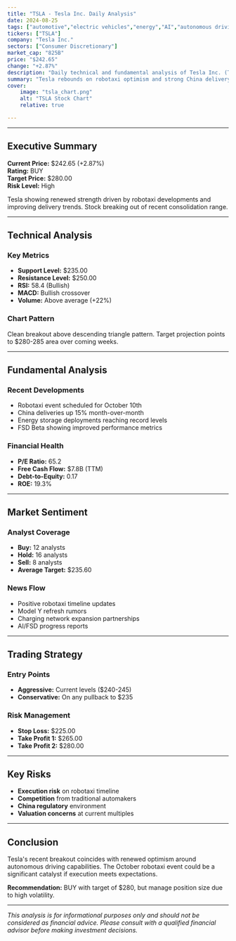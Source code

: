 ```yaml
---
title: "TSLA - Tesla Inc. Daily Analysis" 
date: 2024-08-25
tags: ["automotive","electric vehicles","energy","AI","autonomous driving"]
tickers: ["TSLA"]
company: "Tesla Inc."
sectors: ["Consumer Discretionary"]
market_cap: "825B"
price: "$242.65"
change: "+2.87%"
description: "Daily technical and fundamental analysis of Tesla Inc. (TSLA) stock performance, market sentiment, and trading recommendations." 
summary: "Tesla rebounds on robotaxi optimism and strong China delivery data. Technical breakout above $240 suggests further upside potential." 
cover:
    image: "tsla_chart.png"
    alt: "TSLA Stock Chart"
    relative: true

---
```


---

## Executive Summary

**Current Price:** $242.65 (+2.87%)  
**Rating:** BUY  
**Target Price:** $280.00  
**Risk Level:** High  

Tesla showing renewed strength driven by robotaxi developments and improving delivery trends. Stock breaking out of recent consolidation range.

---

## Technical Analysis

### Key Metrics
- **Support Level:** $235.00
- **Resistance Level:** $250.00
- **RSI:** 58.4 (Bullish)
- **MACD:** Bullish crossover
- **Volume:** Above average (+22%)

### Chart Pattern
Clean breakout above descending triangle pattern. Target projection points to $280-285 area over coming weeks.

---

## Fundamental Analysis

### Recent Developments
- Robotaxi event scheduled for October 10th
- China deliveries up 15% month-over-month
- Energy storage deployments reaching record levels
- FSD Beta showing improved performance metrics

### Financial Health
- **P/E Ratio:** 65.2
- **Free Cash Flow:** $7.8B (TTM)
- **Debt-to-Equity:** 0.17
- **ROE:** 19.3%

---

## Market Sentiment

### Analyst Coverage
- **Buy:** 12 analysts
- **Hold:** 16 analysts  
- **Sell:** 8 analysts
- **Average Target:** $235.60

### News Flow
- Positive robotaxi timeline updates
- Model Y refresh rumors
- Charging network expansion partnerships
- AI/FSD progress reports

---

## Trading Strategy

### Entry Points
- **Aggressive:** Current levels ($240-245)
- **Conservative:** On any pullback to $235

### Risk Management
- **Stop Loss:** $225.00
- **Take Profit 1:** $265.00
- **Take Profit 2:** $280.00

---

## Key Risks

- **Execution risk** on robotaxi timeline
- **Competition** from traditional automakers
- **China regulatory** environment
- **Valuation concerns** at current multiples

---

## Conclusion

Tesla's recent breakout coincides with renewed optimism around autonomous driving capabilities. The October robotaxi event could be a significant catalyst if execution meets expectations.

**Recommendation:** BUY with target of $280, but manage position size due to high volatility.

---

*This analysis is for informational purposes only and should not be considered as financial advice. Please consult with a qualified financial advisor before making investment decisions.*